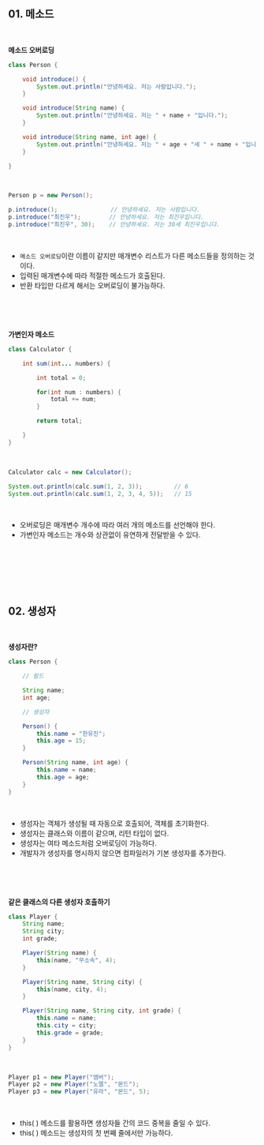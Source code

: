## 01. 메소드

<br>   

**메소드 오버로딩**
```java
class Person {

    void introduce() {
        System.out.println("안녕하세요. 저는 사람입니다.");
    }

    void introduce(String name) {
        System.out.println("안녕하세요. 저는 " + name + "입니다.");
    }

    void introduce(String name, int age) {
        System.out.println("안녕하세요. 저는 " + age + "세 " + name + "입니다.");
    }

}
```

<br>   

```java
Person p = new Person();

p.introduce();               // 안녕하세요. 저는 사람입니다.
p.introduce("최진우");        // 안녕하세요. 저는 최진우입니다.
p.introduce("최진우", 30);    // 안녕하세요. 저는 30세 최진우입니다.
```

<br>   

+ `메소드 오버로딩`이란 이름이 같지만 매개변수 리스트가 다른 메소드들을 정의하는 것이다.
+ 입력된 매개변수에 따라 적절한 메소드가 호출된다.
+ 반환 타입만 다르게 해서는 오버로딩이 불가능하다.
  
<br>   
<br>   
<br>   

**가변인자 메소드**
```java
class Calculator {

    int sum(int... numbers) {

        int total = 0;

        for(int num : numbers) {
            total += num;
        }

        return total;

    }
}
```

<br>   

```java
Calculator calc = new Calculator();

System.out.println(calc.sum(1, 2, 3));         // 6
System.out.println(calc.sum(1, 2, 3, 4, 5));   // 15
```

<br>   

+ 오버로딩은 매개변수 개수에 따라 여러 개의 메소드를 선언해야 한다.
+ 가변인자 메소드는 개수와 상관없이 유연하게 전달받을 수 있다.

<br>   
<br>   
<br>   
<br>   
<br>   

## 02. 생성자

<br> 

**생성자란?**
```java
class Person {

    // 필드

    String name;
    int age;

    // 생성자

    Person() {
        this.name = "한유진";
        this.age = 15;
    }

    Person(String name, int age) {
        this.name = name;
        this.age = age;
    }
}
```

<br>   

+ 생성자는 객체가 생성될 때 자동으로 호출되어, 객체를 초기화한다.
+ 생성자는 클래스와 이름이 같으며, 리턴 타입이 없다.
+ 생성자는 여타 메소드처럼 오버로딩이 가능하다.
+ 개발자가 생성자를 명시하지 않으면 컴파일러가 기본 생성자를 추가한다.

<br>   
<br>   
<br>   

**같은 클래스의 다른 생성자 호출하기**
```java
class Player {
    String name;
    String city;
    int grade;

    Player(String name) {
        this(name, "무소속", 4);
    }

    Player(String name, String city) {
        this(name, city, 4);
    }

    Player(String name, String city, int grade) {
        this.name = name;
        this.city = city;
        this.grade = grade;
    }
}
```

<br>   

```java
Player p1 = new Player("엠버");
Player p2 = new Player("노엘", "몬드");
Player p3 = new Player("유라", "몬드", 5);
```

<br>   

+ this( ) 메소드를 활용하면 생성자들 간의 코드 중복을 줄일 수 있다.
+ this( ) 메소드는 생성자의 첫 번째 줄에서만 가능하다.
